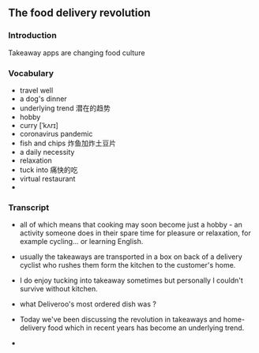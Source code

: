 ## The food delivery revolution

### Introduction

Takeaway apps are changing food culture 

### Vocabulary

- travel well 
- a dog's dinner
- underlying trend 潜在的趋势
- hobby 
- curry [ˈkʌrɪ] 
- coronavirus pandemic 
- fish and chips 炸鱼加炸土豆片
- a daily necessity
- relaxation
- tuck into 痛快的吃
- virtual restaurant
- 

### Transcript

- all of which means that cooking may soon become just a hobby - an activity someone does in their spare time for pleasure or relaxation, for example cycling... or learning English.
- usually the takeaways are transported in a box on back of a delivery cyclist who rushes them form the kitchen to the customer's home.

- I do enjoy tucking into takeaway sometimes but personally I couldn't survive without kitchen.
- what Deliveroo's most ordered dish was ?
- Today we've been discussing the revolution in takeaways and home-delivery food which in recent years has become an underlying trend.
- 